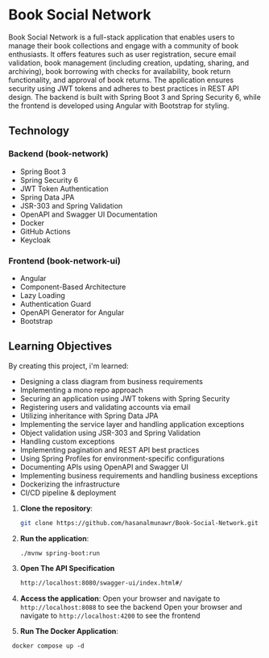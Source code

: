 # Book Social Network

Book Social Network is a full-stack application that enables users to manage their book collections and engage with a community of book enthusiasts. It offers features such as user registration, secure email validation, book management (including creation, updating, sharing, and archiving), book borrowing with checks for availability, book return functionality, and approval of book returns. The application ensures security using JWT tokens and adheres to best practices in REST API design. The backend is built with Spring Boot 3 and Spring Security 6, while the frontend is developed using Angular with Bootstrap for styling.



## Technology 

### Backend (book-network)

- Spring Boot 3
- Spring Security 6
- JWT Token Authentication
- Spring Data JPA
- JSR-303 and Spring Validation
- OpenAPI and Swagger UI Documentation
- Docker
- GitHub Actions
- Keycloak

### Frontend (book-network-ui)

- Angular
- Component-Based Architecture
- Lazy Loading
- Authentication Guard
- OpenAPI Generator for Angular
- Bootstrap

## Learning Objectives

By creating this project, i'm learned:

- Designing a class diagram from business requirements
- Implementing a mono repo approach
- Securing an application using JWT tokens with Spring Security
- Registering users and validating accounts via email
- Utilizing inheritance with Spring Data JPA
- Implementing the service layer and handling application exceptions
- Object validation using JSR-303 and Spring Validation
- Handling custom exceptions
- Implementing pagination and REST API best practices
- Using Spring Profiles for environment-specific configurations
- Documenting APIs using OpenAPI and Swagger UI
- Implementing business requirements and handling business exceptions
- Dockerizing the infrastructure
- CI/CD pipeline & deployment


1. **Clone the repository**:
    ```sh
    git clone https://github.com/hasanalmunawr/Book-Social-Network.git
    ```
2. **Run the application**:
    ```sh
    ./mvnw spring-boot:run
    ```
3. **Open The API Specification**
    ```sh
   http://localhost:8080/swagger-ui/index.html#/
   ```
4. **Access the application**:
   Open your browser and navigate to `http://localhost:8088` to see the backend
   Open your browser and navigate to `http://localhost:4200` to see the frontend

5. **Run The Docker Application**:
```shell
 docker compose up -d
```

